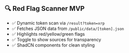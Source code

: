 ## 🔍 Red Flag Scanner MVP

- ✅ Dynamic token scan via `/result?token=xrp`
- ✅ Fetches JSON data from `/public/data/[token].json`
- ✅ Highlights red/yellow/green flags
- ✅ Toggle to show sources for transparency
- ✅ ShadCN components for clean styling